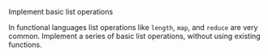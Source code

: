 Implement basic list operations

In functional languages list operations like `length`, `map`, and
`reduce` are very common. Implement a series of basic list operations,
without using existing functions.
